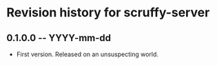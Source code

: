 # Revision history for scruffy-server

## 0.1.0.0  -- YYYY-mm-dd

* First version. Released on an unsuspecting world.

